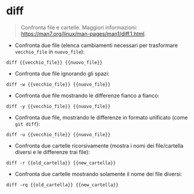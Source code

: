 # diff

> Confronta file e cartelle.
> Maggiori informazioni: <https://man7.org/linux/man-pages/man1/diff.1.html>.

- Confronta due file (elenca cambiamenti necessari per trasformare `vecchio_file` in `nuovo_file`):

`diff {{vecchio_file}} {{nuovo_file}}`

- Confronta due file ignorando gli spazi:

`diff -w {{vecchio_file}} {{nuovo_file}}`

- Confronta due file mostrando le differenze fianco a fianco:

`diff -y {{vecchio_file}} {{nuovo_file}}`

- Confronta due file, mostrando le differenze in formato unificato (come `git diff`):

`diff -u {{vecchio_file}} {{nuovo_file}}`

- Confronta due cartelle ricorsivamente (mostra i nomi dei file/cartella diversi e le differenze trai file):

`diff -r {{old_cartella}} {{new_cartella}}`

- Confronta due cartelle mostrando solamente il nome dei file diversi:

`diff -rq {{old_cartella}} {{new_cartella}}`

